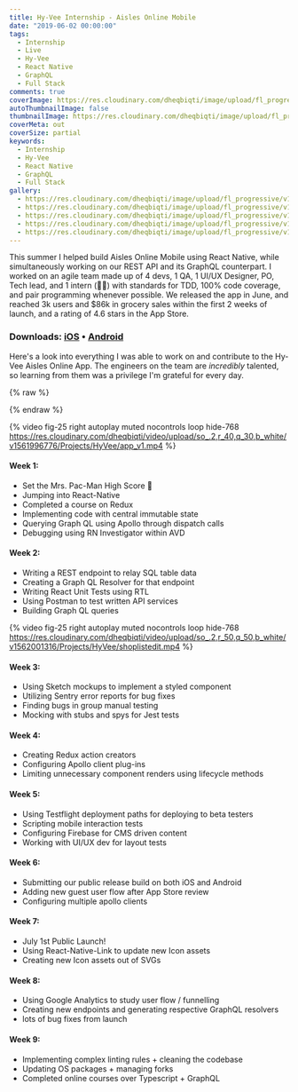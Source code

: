 ```yaml
---
title: Hy-Vee Internship - Aisles Online Mobile
date: "2019-06-02 00:00:00"
tags:
  - Internship
  - Live
  - Hy-Vee
  - React Native
  - GraphQL
  - Full Stack
comments: true
coverImage: https://res.cloudinary.com/dheqbiqti/image/upload/fl_progressive,w_1300/v1559613462/Projects/HyVee/hy-vee-it-corporate-office-1.webp
autoThumbnailImage: false
thumbnailImage: https://res.cloudinary.com/dheqbiqti/image/upload/fl_progressive,r_50:5/v1559613267/Projects/HyVee/HyveeBanner.webp
coverMeta: out
coverSize: partial
keywords:
  - Internship
  - Hy-Vee
  - React Native
  - GraphQL
  - Full Stack
gallery:
  - https://res.cloudinary.com/dheqbiqti/image/upload/fl_progressive/v1559613419/Projects/HyVee/hy-vee-it-corporate-office-21.webp
  - https://res.cloudinary.com/dheqbiqti/image/upload/fl_progressive/v1559613485/Projects/HyVee/ows_152123581830646.webp
  - https://res.cloudinary.com/dheqbiqti/image/upload/fl_progressive/v1559613462/Projects/HyVee/hy-vee-it-corporate-office-1.webp
  - https://res.cloudinary.com/dheqbiqti/image/upload/fl_progressive/v1559613548/Projects/HyVee/HST-3-2.webp
  - https://res.cloudinary.com/dheqbiqti/image/upload/fl_progressive/v1559613518/Projects/HyVee/636385330571006441-080917-hyvee-HST-it-centerRWHITE1306.webp
---
```


This summer I helped build Aisles Online Mobile using React Native, while simultaneously working on our REST API and its GraphQL counterpart. I worked on an agile team made up of 4 devs, 1 QA, 1 UI/UX Designer, PO, Tech lead, and 1 intern (👋😄) with standards for TDD, 100% code coverage, and pair programming whenever possible. We released the app in June, and reached 3k users and $86k in grocery sales within the first 2 weeks of launch, and a rating of 4.6 stars in the App Store.</br>

<!-- more -->

### Downloads: [iOS](https://apps.apple.com/us/app/hy-vee-aisles-online/id1401371704?ls=1) • [Android](https://play.google.com/store/apps/details?id=com.hyvee.grocery&hl=en_US)

Here's a look into everything I was able to work on and contribute to the Hy-Vee Aisles Online App. The engineers on the team are _incredibly_ talented, so learning from them was a privilege I'm grateful for every day.

{% raw %}

<style scoped>
@media (max-width: 768px) {
    .hide-768 {
        display: none;
    }
}
</style>

{% endraw %}

{% video fig-25 right autoplay muted nocontrols loop hide-768
https://res.cloudinary.com/dheqbiqti/video/upload/so_.2,r_40,q_30,b_white/v1561996776/Projects/HyVee/app_v1.mp4 %}

#### Week 1:

- Set the Mrs. Pac-Man High Score 👾
- Jumping into React-Native
- Completed a course on Redux
- Implementing code with central immutable state
- Querying Graph QL using Apollo through dispatch calls
- Debugging using RN Investigator within AVD

#### Week 2:

- Writing a REST endpoint to relay SQL table data
- Creating a Graph QL Resolver for that endpoint
- Writing React Unit Tests using RTL
- Using Postman to test written API services
- Building Graph QL queries

{% video fig-25 right autoplay muted nocontrols loop hide-768
https://res.cloudinary.com/dheqbiqti/video/upload/so_.2,r_50,q_50,b_white/v1562001316/Projects/HyVee/shoplistedit.mp4 %}

#### Week 3:

- Using Sketch mockups to implement a styled component
- Utilizing Sentry error reports for bug fixes
- Finding bugs in group manual testing
- Mocking with stubs and spys for Jest tests

#### Week 4:

- Creating Redux action creators
- Configuring Apollo client plug-ins
- Limiting unnecessary component renders using lifecycle methods

#### Week 5:

- Using Testflight deployment paths for deploying to beta testers
- Scripting mobile interaction tests
- Configuring Firebase for CMS driven content
- Working with UI/UX dev for layout tests

#### Week 6:

- Submitting our public release build on both iOS and Android
- Adding new guest user flow after App Store review
- Configuring multiple apollo clients

#### Week 7:

- July 1st Public Launch!
- Using React-Native-Link to update new Icon assets
- Creating new Icon assets out of SVGs

#### Week 8:

- Using Google Analytics to study user flow / funnelling
- Creating new endpoints and generating respective GraphQL resolvers
- lots of bug fixes from launch

#### Week 9:

- Implementing complex linting rules + cleaning the codebase
- Updating OS packages + managing forks
- Completed online courses over Typescript + GraphQL

</br></br>
